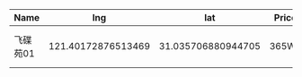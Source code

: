Name | lng | lat | Price | visit | Wiki 
-- | -- | -- | -- | -- | --
飞碟苑01 | 121.40172876513469 | 31.035706880944705 | 365W+ | 1 | [飞碟苑01](https://junxnone.github.io/F/#/0030_%E4%B8%80%E6%89%8B%E6%88%BF_%E9%9D%92%E6%B5%A6%E8%B5%B5%E5%B7%B7_%E9%87%91%E5%9C%B0%E8%99%B9%E6%A1%A5%E5%B3%AF%E6%B1%87)
